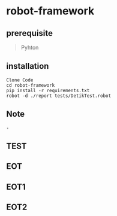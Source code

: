 # robot-framework
## prerequisite
>Pyhton

## installation
```
Clone Code 
cd robot-framework
pip install -r requirements.txt
robot -d ./report tests/DetikTest.robot
```

## Note
```
-

```

## TEST
## EOT
## EOT1

## EOT2
